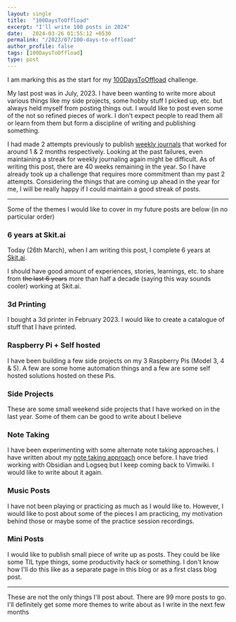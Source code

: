 ```yaml
---
layout: single
title:  "100DaysToOffload"
excerpt: "I'll write 100 posts in 2024"
date:   2024-03-26 01:55:12 +0530
permalink: "/2023/07/100-days-to-offload"
author_profile: false
tags: [100DaysToOffload]
type: post
---
```


I am marking this as the start for my [100DaysToOffload][100DaysToOffload]
challenge.

My last post was in July, 2023. I have been wanting to write more about various
things like my side projects, some hobby stuff I picked up, etc. but always
held myself from posting things out. I would like to post even some of the not
so refined pieces of work. I don't expect people to read them all or learn from
them but form a discipline of writing and publishing something.

I had made 2 attempts previously to publish [weekly journals][journal] that
worked for around 1 & 2 months respectively. Looking at the past failures, even
maintaining a streak for weekly journaling again might be difficult. As of
writing this post, there are 40 weeks remaining in the year. So I have already
took up a challenge that requires more commitment than my past 2 attempts.
Considering the things that are coming up ahead in the year for me, I will be really happy if I could maintain a good streak of posts.

---

Some of the themes I would like to cover in my future posts are below (in no particular order)

### 6 years at Skit.ai

Today (26th March), when I am writing this post, I complete 6 years at [Skit.ai][skit.ai].

I should have good amount of experiences, stories, learnings, etc. to share
from ~~the last 6 years~~ more than half a decade (saying this way sounds
cooler) working at Skit.ai.

### 3d Printing

I bought a 3d printer in February 2023. I would like to create a catalogue of
stuff that I have printed.

### Raspberry Pi + Self hosted

I have been building a few side projects on my 3 Raspberry Pis (Model 3, 4 &
5). A few are some home automation things and a few are some self hosted
solutions hosted on these Pis.

### Side Projects

These are some small weekend side projects that I have worked on in the last
year. Some of them can be good to write about I believe

### Note Taking

I have been experimenting with some alternate note taking approaches. I have
written about my [note taking approach][note-taking] once before. I have tried
working with Obsidian and Logseq but I keep coming back to Vimwiki. I would
like to write about it again.

### Music Posts

I have not been playing or practicing as much as I would like to. However, I
would like to post about some of the pieces I am practicing, my motivation
behind those or maybe some of the practice session recordings. 

### Mini Posts

I would like to publish small piece of write up as posts. They could be like
some TIL type things, some productivity hack or something. I don't know how
I'll do this like as a separate page in this blog or as a first class blog
post.

---

These are not the only things I'll post about. There are 99 more posts to go.
I'll definitely get some more themes to write about as I write in the next few
months


[100DaysToOffload]: https://100daystooffload.com/ 
[journal]: https://vipul.xyz/journal/
[skit.ai]: https://skit.ai
[note-taking]: https://vipul.xyz/2022/04/note-taking
